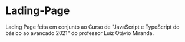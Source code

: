# Lading-Page
Lading Page feita em conjunto ao Curso de "JavaScript e TypeScript do básico ao avançado 2021" do professor Luiz Otávio Miranda.
